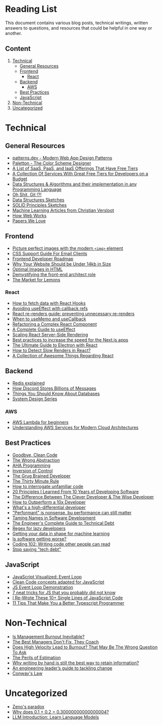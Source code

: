 # Reading List

This document contains various blog posts, technical writings, written answers to questions, and resources that could be helpful in one way or another.


## Content

1) [Technical](#technical)
   * [General Resources](#general-resources)
   * [Frontend](#frontend)
     * [React](#react)
   * [Backend](#backend)
     * [AWS](#aws)
   * [Best Practices](#best-practices)
   * [JavaScript](#javascript)
2) [Non-Technical](#non-technical)
3) [Uncategorized](#uncategorized)

Technical
======

## General Resources

* [patterns.dev - Modern Web App Design Patterns](https://www.patterns.dev/)
* [Paletton - The Color Scheme Designer](https://paletton.com/#uid=50X0u0kcglL4Zvw8Eq6eXhmkwen)
* [A List of SaaS, PaaS, and IaaS Offerings That Have Free Tiers](https://github.com/ripienaar/free-for-dev)
* [A Collection Of Services With Great Free Tiers for Developers on a Budget](https://github.com/255kb/stack-on-a-budget)
* [Data Structures & Algorithms and their implementation in any Programming Language](https://the-algorithms.com/)
* [Oh Shit, Git !?!](https://ohshitgit.com/)
* [Data Structures Sketches](https://okso.app/showcase/data-structures)
* [SOLID Principles Sketches](https://okso.app/showcase/solid)
* [Machine Learning Articles from Christian Versloot](https://github.com/christianversloot/machine-learning-articles)
* [How Web Works](https://github.com/vasanthk/how-web-works)
* [Papers We Love](https://github.com/papers-we-love/papers-we-love)

## Frontend

* [Picture perfect images with the modern `<img>` element](https://stackoverflow.blog/2022/03/28/picture-perfect-images-with-the-modern-element/)
* [CSS Support Guide For Email Clients](https://www.campaignmonitor.com/css/style-element/style-in-head/)
* [Frontend Developer Roadmap](https://roadmap.sh/frontend)
* [Why Your Website Should be Under 14kb in Size](https://dev.to/shadowfaxrodeo/why-your-website-should-be-under-14kb-in-size-398n)
* [Optimal Images in HTML](https://dev.to/builderio/optimal-images-in-html-5bg9)
* [Demystifying the front-end architect role](https://leaddev.com/team/demystifying-front-end-architect-role)
* [The Market for Lemons](https://infrequently.org/2023/02/the-market-for-lemons/)

### React

* [How to fetch data with React Hooks](https://www.robinwieruch.de/react-hooks-fetch-data/)
* [Avoiding useEffect with callback refs](https://tkdodo.eu/blog/avoiding-use-effect-with-callback-refs)
* [React re-renders guide: preventing unnecessary re-renders](https://dev.to/adevnadia/react-re-renders-guide-preventing-unnecessary-re-renders-21dm)
* [When to useMemo and useCallback](https://kentcdodds.com/blog/usememo-and-usecallback)
* [Refactoring a Complex React Component](https://levelup.gitconnected.com/refactoring-a-complex-react-component-5-best-practices-to-write-efficient-and-readable-components-b0d06f4f22b4)
* [A Complete Guide to useEffect](https://overreacted.io/a-complete-guide-to-useeffect/#moving-functions-inside-effects)
* [Scaling React Server-Side Rendering](https://arkwright.github.io/scaling-react-server-side-rendering.html)
* [Best practices to increase the speed for the Next.js apps](https://stackoverflow.blog/2022/03/30/best-practices-to-increase-the-speed-for-next-js-apps/)
* [The Ultimate Guide to Electron with React](https://medium.com/folkdevelopers/the-ultimate-guide-to-electron-with-react-8df8d73f4c97)
* [How to Detect Slow Renders in React?](https://alexsidorenko.com/blog/react-performance-slow-renders/)
* [A Collection of Awesome Things Regarding React](https://github.com/enaqx/awesome-react)
  
## Backend

* [Redis explained](https://architecturenotes.co/redis/)
* [How Discord Stores Billions of Messages](https://discord.com/blog/how-discord-stores-billions-of-messages)
* [Things You Should Know About Databases](https://architecturenotes.co/things-you-should-know-about-databases/)
* [System Design Series](https://dev.to/karanpratapsingh/series/19332)

### AWS

* [AWS Lambda for beginners](https://medium.com/geekculture/aws-lambda-for-dummies-serverless-computing-on-the-cloud-a9fb3ca95427)
* [Understanding AWS Services for Modern Cloud Architectures](https://dev.to/bascodes/understanding-aws-services-for-modern-cloud-architectures-kn3)

## Best Practices

* [Goodbye, Clean Code](https://overreacted.io/goodbye-clean-code/)
* [The Wrong Abstraction](https://sandimetz.com/blog/2016/1/20/the-wrong-abstraction)
* [AHA Programming](https://kentcdodds.com/blog/aha-programming)
* [Inversion of Control](https://kentcdodds.com/blog/inversion-of-control)
* [The Grug Brained Developer](https://grugbrain.dev/)
* [The Thirty Minute Rule](https://daniel.feldroy.com/posts/thirty-minute-rule)
* [How to interrogate unfamiliar code](https://stackoverflow.blog/2022/08/15/how-to-interrogate-unfamiliar-code/)
* [20 Principles I Learned From 10 Years of Developing Software](https://dev.to/ondrejsevcik/20-principles-i-learned-from-10-years-of-developing-software-5354)
* [The Difference Between The Clever Developer & The Wise Developer](https://itnext.io/the-difference-between-the-clever-developer-the-wise-developer-a0edd9d8a692)
* [How to Outperform a 10x Developer](https://betterprogramming.pub/how-to-outperform-a-10x-developer-fa1132807934)
* [What's a high-differential developer](https://medium.com/@hayavuk/whats-a-high-differential-developer-2fc42e2ee6a3)
* ["Performant" is nonsense, bu performance can still matter](https://stackoverflow.blog/2022/11/17/performant-is-nonsense-but-performance-can-still-matter/)
* [Taming Names in Software Development](https://www.simplethread.com/taming-names-in-software-development/)
* [The Engineer's Complete Guide to Technical Debt](https://dev.to/alexomeyer/the-engineers-complete-guide-to-technical-debt-18gn)
* [Regex for lazy developers](https://dev.to/sineni/regex-for-lazy-developers-cg1)
* [Getting your data in shape for machine learning](https://stackoverflow.blog/2023/01/04/getting-your-data-in-shape-for-machine-learning/)
* [Is software getting worse?](https://stackoverflow.blog/2023/01/30/is-software-getting-worse/)
* [Coding 102: Writing code other people can read](https://stackoverflow.blog/2023/02/13/coding-102-writing-code-other-people-can-read/?utm_source=Iterable&utm_medium=email&utm_campaign=the_overflow_newsletter)
* [Stop saying "tech debt"](https://stackoverflow.blog/2023/02/27/stop-saying-technical-debt/)

## JavaScript

* [JavaScript Visualized: Event Loop](https://dev.to/lydiahallie/javascript-visualized-event-loop-3dif)
* [Clean Code concepts adapted for JavaScript](https://github.com/ryanmcdermott/clean-code-javascript)
* [JS Event Loop Demonstration](http://latentflip.com/loupe)
* [7 neat tricks for JS that you probably did not know](https://dev.to/ruppysuppy/7-neat-tricks-for-js-that-you-probably-did-not-know-358d)
* [I Re-Wrote These 10+ Single Lines of JavaScript Code](https://dev.to/rida/i-re-wrote-these-10-single-lines-of-javascript-code-the-team-lead-praised-the-code-for-being-elegant-ec)
* [11 Tips That Make You a Better Typescript Programmer](https://dev.to/zenstack/11-tips-that-help-you-become-a-better-typescript-programmer-4ca1)

Non-Technical
======

* [Is Management Burnout Inevitable?](https://marcorogers.com/blog/is-management-burnout-inevitable)
* [The Best Managers Don't Fix, They Coach](https://review.firstround.com/the-best-managers-dont-fix,-they-coach-four-tools-to-add-to-your-toolkit)
* [Does High Velocity Lead to Burnout? That May Be The Wrong Question To Ask](https://stackoverflow.blog/2022/08/22/does-high-velocity-lead-to-burnout-that-may-be-the-wrong-question-to-ask/)
* [The Perils of Estimation](https://dannorth.net/2009/07/01/the-perils-of-estimation/)
* [Why writing by hand is still the best way to retain information?](https://stackoverflow.blog/2022/11/23/why-writing-by-hand-is-still-the-best-way-to-retain-information/)
* [An engineering leader’s guide to tackling change](https://leaddev.com/team/engineering-leaders-guide-tackling-change)
* [Conway's Law](https://martinfowler.com/bliki/ConwaysLaw.html)

Uncategorized
======

* [Zeno's paradox](https://joeldavidhamkins.substack.com/p/zenos-paradox)
* [Why does 0.1 + 0.2 = 0.30000000000000004?](https://jvns.ca/blog/2023/02/08/why-does-0-1-plus-0-2-equal-0-30000000000000004/)
* [LLM Introduction: Learn Language Models](https://gist.github.com/yasarsa/3565fcceacaaa5658a7907cdca220b17)
